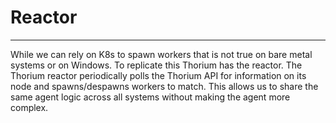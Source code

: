 # Reactor
---
While we can rely on K8s to spawn workers that is not true on bare metal
systems or on Windows. To replicate this Thorium has the reactor. The
Thorium reactor periodically polls the Thorium API for information on
its node and spawns/despawns workers to match. This allows us to share
the same agent logic across all systems without making the agent more
complex.